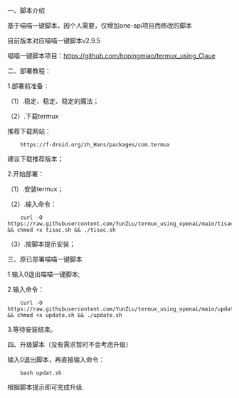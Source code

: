 一、脚本介绍

基于喵喵一键脚本，因个人需要，仅增加one-api项目而修改的脚本

目前版本对应喵喵一键脚本v2.9.5

喵喵一键脚本项目：https://github.com/hopingmiao/termux_using_Claue

二、部署教程：

1.部署前准备：

（1）.稳定、稳定、稳定的魔法；

（2）.下载termux

推荐下载网站：

        https://f-droid.org/zh_Hans/packages/com.termux

建议下载推荐版本；

2.开始部署：

（1）.安装termux；

（2）.输入命令：

        curl -O https://raw.githubusercontent.com/YunZLu/termux_using_openai/main/tisac.sh && chmod +x tisac.sh && ./tisac.sh

（3）.按脚本提示安装；


三、原已部署喵喵一键脚本

1.输入0退出喵喵一键脚本;

2.输入命令：

        curl -O https://raw.githubusercontent.com/YunZLu/termux_using_openai/main/update.sh && chmod +x update.sh && ./update.sh

3.等待安装结束。


四、升级脚本（没有需求暂时不会考虑升级）

输入0退出脚本，再直接输入命令：

        bash updat.sh 
        
根据脚本提示即可完成升级.
